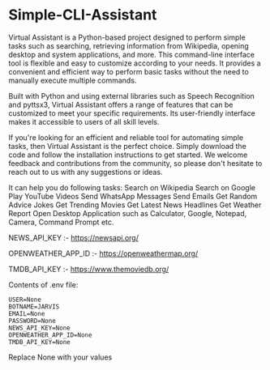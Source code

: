 # Simple-CLI-Assistant

Virtual Assistant is a Python-based project designed to perform simple tasks such as searching, retrieving information from Wikipedia, opening desktop and system applications, and more. This command-line interface tool is flexible and easy to customize according to your needs. It provides a convenient and efficient way to perform basic tasks without the need to manually execute multiple commands.

Built with Python and using external libraries such as Speech Recognition and pyttsx3, Virtual Assistant offers a range of features that can be customized to meet your specific requirements. Its user-friendly interface makes it accessible to users of all skill levels.

If you're looking for an efficient and reliable tool for automating simple tasks, then Virtual Assistant is the perfect choice. Simply download the code and follow the installation instructions to get started. We welcome feedback and contributions from the community, so please don't hesitate to reach out to us with any suggestions or ideas.


It can help you do following tasks:
	Search on Wikipedia
	Search on Google
	Play YouTube Videos
	Send WhatsApp Messages
	Send Emails
	Get Random Advice Jokes
	Get Trending Movies
	Get Latest News Headlines
	Get Weather Report
	Open Desktop Application such as Calculator, Google, Notepad, Camera, Command Prompt etc.

NEWS_API_KEY :- https://newsapi.org/

OPENWEATHER_APP_ID :- https://openweathermap.org/

TMDB_API_KEY :- https://www.themoviedb.org/

Contents of .env file:

	USER=None
	BOTNAME=JARVIS
	EMAIL=None
	PASSWORD=None
	NEWS_API_KEY=None
	OPENWEATHER_APP_ID=None
	TMDB_API_KEY=None

Replace         None with your values
